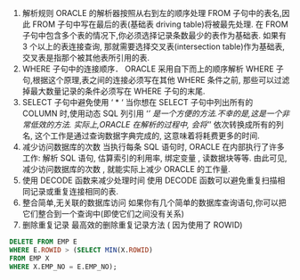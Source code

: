 1. 解析规则
	ORACLE 的解析器按照从右到左的顺序处理 FROM 子句中的表名,因此 FROM 子句中写在最后的表(基础表 driving table)将被最先处理. 
在 FROM 子句中包含多个表的情况下,你必须选择记录条数最少的表作为基础表.
	如果有 3 个以上的表连接查询, 那就需要选择交叉表(intersection table)作为基础表, 交叉表是指那个被其他表所引用的表. 
2. WHERE 子句中的连接顺序． 
	ORACLE 采用自下而上的顺序解析 WHERE 子句,根据这个原理,表之间的连接必须写在其他 WHERE 条件之前, 
那些可以过滤掉最大数量记录的条件必须写在 WHERE 子句的末尾. 
3. SELECT 子句中避免使用 ‘ * ‘ 
	当你想在 SELECT 子句中列出所有的 COLUMN 时,使用动态 SQL 列引用 ‘*’ 是一个方便的方法.不幸的是,这是一个非常低效的方法. 
实际上,ORACLE 在解析的过程中, 会将’*’ 依次转换成所有的列名, 这个工作是通过查询数据字典完成的, 这意味着将耗费更多的时间.  
4. 减少访问数据库的次数 
	当执行每条 SQL 语句时, ORACLE 在内部执行了许多工作: 解析 SQL 语句, 估算索引的利用率, 绑定变量 , 读数据块等等.
由此可见, 减少访问数据库的次数 , 就能实际上减少 ORACLE 的工作量. 
5. 使用 DECODE 函数来减少处理时间 
	使用 DECODE 函数可以避免重复扫描相同记录或重复连接相同的表. 
6. 整合简单,无关联的数据库访问 
如果你有几个简单的数据库查询语句,你可以把它们整合到一个查询中(即使它们之间没有关系) 
7. 删除重复记录 
最高效的删除重复记录方法 ( 因为使用了 ROWID)
``` sql
DELETE FROM EMP E
WHERE E.ROWID > (SELECT MIN(X.ROWID)  
FROM EMP X 
WHERE X.EMP_NO = E.EMP_NO); 
```
